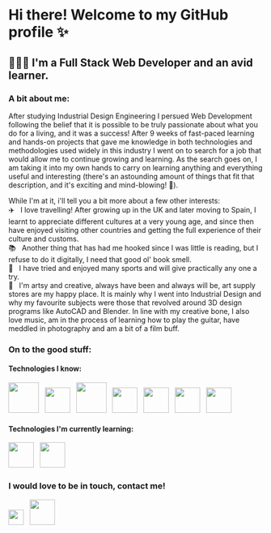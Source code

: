 # Hi there! Welcome to my GitHub profile ✨

## 👩🏻‍💻 I'm a Full Stack Web Developer and an avid learner.

### A bit about me:
After studying Industrial Design Engineering I persued Web Development following the belief that it is possible to be truly passionate about what you do for a living, and it was a success! After 9 weeks of fast-paced learning and hands-on projects that gave me knowledge in both technologies and methodologies used widely in this industry I went on to search for a job that would allow me to continue growing and learning. As the search goes on, I am taking it into my own hands to carry on learning anything and everything useful and interesting (there's an astounding amount of things that fit that description, and it's exciting and mind-blowing! 🤯).

While I'm at it, i'll tell you a bit more about a few other interests: <br />
✈️ &nbsp; I love travelling! After growing up in the UK and later moving to Spain, I learnt to appreciate different cultures at a very young age, and since then have enjoyed visiting other countries and getting the full experience of their culture and customs. <br />
📚 &nbsp; Another thing that has had me hooked since I was little is reading, but I refuse to do it digitally, I need that good ol' book smell. <br />
🏀 &nbsp; I have tried and enjoyed many sports and will give practically any one a try. <br />
🎨 &nbsp; I'm artsy and creative, always have been and always will be, art supply stores are my happy place. It is mainly why I went into Industrial Design and why my favourite subjects were those that revolved around 3D design programs like AutoCAD and Blender. In line with my creative bone, I also love music, am in the process of learning how to play the guitar, have meddled in photography and am a bit of a film buff.

### On to the good stuff:
#### Technologies I know:
<img src='https://res.cloudinary.com/helping-hand-web/image/upload/v1612727480/output-onlinepngtools_w4rtb2.png' height='60' width='auto' /> &nbsp; <img src='https://res.cloudinary.com/helping-hand-web/image/upload/v1612723741/JavaScript-logo_yjisyt.png' height='50' width='auto' /> &nbsp; <img src='https://res.cloudinary.com/utime/image/upload/v1641924365/pngwing.com_1_vnlwa1.png' height='60' width='auto'/> &nbsp; <img src='https://res.cloudinary.com/helping-hand-web/image/upload/v1612726946/output-onlinepngtools_1_ay4jjz.png' height='50' width='auto'/> &nbsp; <img src='https://res.cloudinary.com/helping-hand-web/image/upload/v1612723733/express-facebook-share_sdmnhi.png' height='50' width='auto'/> &nbsp; <img src='https://res.cloudinary.com/helping-hand-web/image/upload/v1612727068/MongoDB_Logo_FullColorBlack_RGB-4td3yuxzjs_nftzmx.png' height='50' width='auto'/> &nbsp; <img src='https://res.cloudinary.com/helping-hand-web/image/upload/v1612723945/Git-Icon-1788C_r3a0bu.png' height='50' width='auto'/> 

#### Technologies I'm currently learning:
<img src='https://res.cloudinary.com/helping-hand-web/image/upload/v1612724391/800px-Nextjs-logo.svg_bkpshl.png' height='50' width='auto'/> &nbsp; <img src='https://res.cloudinary.com/helping-hand-web/image/upload/v1612727127/output-onlinepngtools_2_u9ddib.png' height='50' width='auto'/> 

### I would love to be in touch, contact me!
<a href='https://www.linkedin.com/in/emma-willett-vidal/'>  <img src='https://res.cloudinary.com/helping-hand-web/image/upload/v1612724954/LinkedIn_logo_initials_tjqzdd.png' width='30'/></a> &nbsp; <a href='https://twitter.com/Emmawv95'><img src='https://res.cloudinary.com/helping-hand-web/image/upload/v1612725392/Twitter-Logo_hs1de1.png' width='50'/></a>
